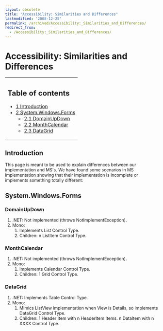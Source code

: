```yaml
---
layout: obsolete
title: "Accessibility: Similarities and Differences"
lastmodified: '2008-12-25'
permalink: /archived/Accessibility:_Similarities_and_Differences/
redirect_from:
  - /Accessibility:_Similarities_and_Differences/
---
```


Accessibility: Similarities and Differences
===========================================

<table>
<col width="100%" />
<tbody>
<tr class="odd">
<td align="left"><h2>Table of contents</h2>
<ul>
<li><a href="#introduction">1 Introduction</a></li>
<li><a href="#systemwindowsforms">2 System.Windows.Forms</a>
<ul>
<li><a href="#domainupdown">2.1 DomainUpDown</a></li>
<li><a href="#monthcalendar">2.2 MonthCalendar</a></li>
<li><a href="#datagrid">2.3 DataGrid</a></li>
</ul></li>
</ul></td>
</tr>
</tbody>
</table>

Introduction
------------

This page is meant to be used to explain differences between our implementation and MS's. We have found some scenarios in MS implementation showing that their implementation is incomplete or implements something totally different:

System.Windows.Forms
--------------------

### DomainUpDown

1.  .NET: Not implemented (throws NotImplementException).
2.  Mono:
    1.  Implements List Control Type.
    2.  Children: n ListItem Control Type.

### MonthCalendar

1.  .NET: Not implemented (throws NotImplementException).
2.  Mono:
    1.  Implements Calendar Control Type.
    2.  Children: 1 Grid Control Type.

### DataGrid

1.  .NET: Implements Table Control Type.
2.  Mono:
    1.  Mimics ListView implementation when View is Details, so implements DataGrid Control Type.
    2.  Children: 1 Header Item with n HeaderItem Items. n DataItem with n XXXX Control Type.




